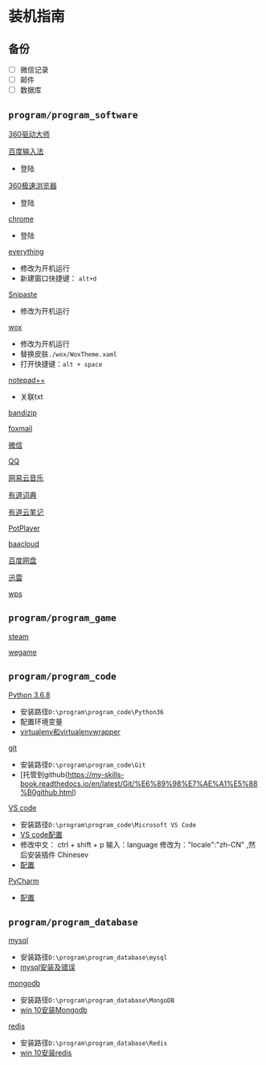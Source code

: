 # 装机指南

## 备份

- [ ] 微信记录
- [ ] 邮件
- [ ] 数据库

## `program/program_software`

[360驱动大师](http://www.360.cn/qudongdashi/)

[百度输入法](https://shurufa.baidu.com)

- 登陆

[360极速浏览器](https://browser.360.cn/ee/)

- 登陆


[chrome](https://www.google.cn/intl/zh-CN/chrome/)

- 登陆

[everything](http://www.voidtools.com/downloads/)

- 修改为开机运行
- 新建窗口快捷键： `alt+d`

[Snipaste](https://zh.snipaste.com/index.html)

- 修改为开机运行

[wox](https://github.com/Wox-launcher/Wox/releases)

- 修改为开机运行
- 替换皮肤`./wox/WoxTheme.xaml`
- 打开快捷键：`alt + space`

[notepad++](https://notepad-plus-plus.org)

- 关联txt

[bandizip](https://www.bandisoft.com/bandizip/)

[foxmail](https://www.foxmail.com)

[微信](https://pc.weixin.qq.com)

[QQ](https://office.qq.com)

[网易云音乐](https://music.163.com)

[有道词典](http://cidian.youdao.com)

[有道云笔记](http://note.youdao.com)

[PotPlayer](https://daumpotplayer.com/download/)

[baacloud](https://www.baacloud37.com/shiyong.php)

[百度网盘](http://pan.baidu.com/download)

[迅雷](https://www.xunlei.com)

[wps](https://www.wps.cn)

## `program/program_game`

[steam](https://store.steampowered.com)

[wegame](https://www.wegame.com.cn)

## `program/program_code`

[Python 3.6.8](https://www.python.org/downloads/windows/)

- 安装路径`D:\program\program_code\Python36`
- 配置环境变量
- [virtualenv和virtualenvwrapper](https://my-skills-book.readthedocs.io/en/latest/Python/Python%E7%9F%A5%E8%AF%86%E7%82%B9/virtualenv%E5%92%8Cvirtualenvwrapper.html)

[git](https://git-scm.com/downloads)

- 安装路径`D:\program\program_code\Git`
- [托管到github(https://my-skills-book.readthedocs.io/en/latest/Git/%E6%89%98%E7%AE%A1%E5%88%B0github.html)

[VS code](https://code.visualstudio.com/)

- 安装路径`D:\program\program_code\Microsoft VS Code`
- [VS code配置](https://my-skills-book.readthedocs.io/en/latest/VS%20code/VS%20code%E9%85%8D%E7%BD%AE.html)
- 修改中文： ctrl + shift + p 输入：language 修改为："locale":"zh-CN" ,然后安装插件 Chinesev
- [配置](https://github.com/CrabQ/my_skills_book/blob/master/source/VS%20code/vscode_settings.json)

[PyCharm](http://www.jetbrains.com/pycharm/)

- [配置](https://github.com/CrabQ/my_skills_book/tree/master/source/pycharm)

## `program/program_database`

[mysql](https://dev.mysql.com/downloads/mysql/)

- 安装路径`D:\program\program_database\mysql`
- [mysql安装及错误](https://my-skills-book.readthedocs.io/en/latest/databases/Mysql/mysql%E5%AE%89%E8%A3%85%E5%8F%8A%E9%94%99%E8%AF%AF.html)

[mongodb](https://www.mongodb.com/download-center/community)

- 安装路径`D:\program\program_database\MongoDB`
- [win 10安装Mongodb](https://my-skills-book.readthedocs.io/en/latest/databases/Mongodb/Mongodb%E5%AE%89%E8%A3%85.html)

[redis](https://github.com/MicrosoftArchive/redis/releases)

- 安装路径`D:\program\program_database\Redis`
- [win 10安装redis](https://my-skills-book.readthedocs.io/en/latest/databases/Redis/Redis%E5%AE%89%E8%A3%85.html)